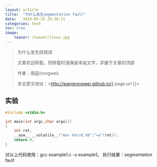 ```yaml
---
layout: article
title:  "为什么发生segmentation fault"
date:   2019-05-25 23:36:11
categories: tech
toc: true
image:
    teaser: /teaser/linux.jpg
---
```


>为什么发生段错误

> 文章欢迎转载，但转载时请保留本段文字，并置于文章的顶部

> 作者：雨庭(rongwei)

> 本文原文地址：<http://wangrongwei.github.io{{ page.url }}>

## 实验 ##

```c
#include <stdio.h>

int main(int argc,char argv[])
{
    int ret;
    __asm__ __volatile__("mov %%cr0,%0":"=a"(ret));
    return 0;
}

```

对以上代码使用：gcc example1.c -o example1。
执行结果：segmentation fault
